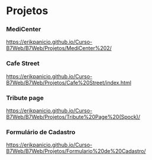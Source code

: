 # Projetos

### MediCenter
https://erikpanicio.github.io/Curso-B7Web/B7Web/Projetos/MediCenter%202/

### Cafe Street
https://erikpanicio.github.io/Curso-B7Web/B7Web/Projetos/Cafe%20Street/index.html

### Tribute page
https://erikpanicio.github.io/Curso-B7Web/B7Web/Projetos/Tribute%20Page%20(Spock)/
 
### Formulário de Cadastro
https://erikpanicio.github.io/Curso-B7Web/B7Web/Projetos/Formulario%20de%20Cadastro/

